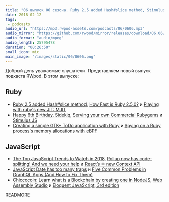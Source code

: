 ```yaml
---
title: "06 выпуск 06 сезона. Ruby 2.5 added Hash#slice method, Stimulus JS, Chiccocoin, Eloquent JavaScript и прочее"
date: 2018-02-12
tags:
 - podcasts
audio_url: "https://mp3.rwpod-assets.com/podcasts/06/0606.mp3"
audio_mirror: "https://github.com/rwpod/mirror/releases/download/06.06/0606.mp3"
audio_format: "audio/mpeg"
audio_length: 25795478
duration: "00:26:50"
small_icon: mic
main_image: "/images/static/06/0606.png"
---
```


Добрый день уважаемые слушатели. Представляем новый выпуск подкаста RWpod. В этом выпуске:

## Ruby

 - [Ruby 2.5 added Hash#slice method](https://blog.bigbinary.com/2018/02/06/ruby-2-5-added-hash-slice-method.html), [How Fast is Ruby 2.5.0?](http://engineering.appfolio.com/appfolio-engineering/2018/2/4/how-fast-is-ruby-250) и [Playing with ruby's new JIT: MJIT](https://www.johnhawthorn.com/2018/02/playing-with-ruby-jit-mjit/)
 - [Happy 6th Birthday, Sidekiq](http://www.mikeperham.com/2018/02/05/happy-6th-birthday-sidekiq/), [Serving your own Commercial Rubygems](http://www.mikeperham.com/2016/05/17/commercial-gems/) и [Stimulus JS](http://tomkadwill.com/2018/02/06/stimulus-js.html)
 - [Creating a simple GTK+ ToDo application with Ruby](https://iridakos.com/tutorials/2018/01/25/creating-a-gtk-todo-application-with-ruby) и [Spying on a Ruby process's memory allocations with eBPF](https://jvns.ca/blog/2018/01/31/spying-on-a-ruby-process-s-memory-allocations/)

## JavaScript

 - [The Top JavaScript Trends to Watch in 2018](https://hackernoon.com/the-top-javascript-trends-to-watch-in-2018-a8437dd94425), [Rollup now has code-splitting! And we need your help](https://medium.com/rollup/rollup-now-has-code-splitting-and-we-need-your-help-46defd901c82) и [React’s ⚛️ new Context API](https://medium.com/dailyjs/reacts-%EF%B8%8F-new-context-api-70c9fe01596b)
 - [JavaScript Date has too many traps](https://boostlog.io/@asha14/javascript-date-has-too-many-traps-5a71fc4352b91d9de6d0bde3) и [Five Common Problems in GraphQL Apps (And How to Fix Them)](https://medium.freecodecamp.org/five-common-problems-in-graphql-apps-and-how-to-fix-them-ac74d37a293c)
 - [Chiccocoin: Learn what is a Blockchain by creating one in NodeJS](https://developers.caffeina.com/chiccocoin-learn-what-is-a-blockchain-by-creating-one-in-nodejs-12929a89208b), [Web Assembly Studio](https://webassembly.studio/) и [Eloquent JavaScript, 3rd edition](http://eloquentjavascript.net/3rd_edition/)

READMORE
